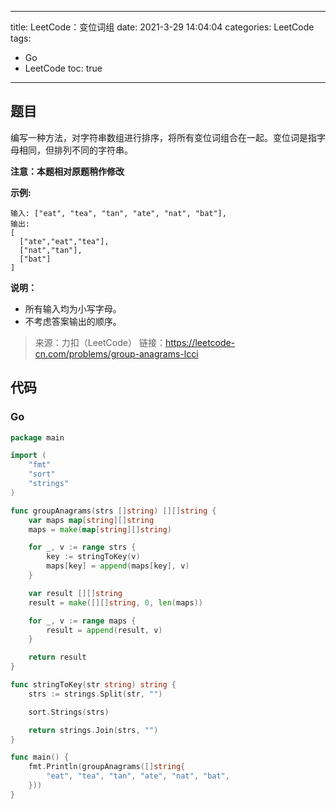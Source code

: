 ----
title: LeetCode：变位词组
date: 2021-3-29 14:04:04
categories: LeetCode
tags: 
- Go
- LeetCode
toc: true
----

## 题目

编写一种方法，对字符串数组进行排序，将所有变位词组合在一起。变位词是指字母相同，但排列不同的字符串。

**注意：本题相对原题稍作修改**

**示例:**

```
输入: ["eat", "tea", "tan", "ate", "nat", "bat"],
输出:
[
  ["ate","eat","tea"],
  ["nat","tan"],
  ["bat"]
]
```

<!-- more -->

**说明：**

- 所有输入均为小写字母。
- 不考虑答案输出的顺序。

> 来源：力扣（LeetCode）
> 链接：https://leetcode-cn.com/problems/group-anagrams-lcci


## 代码

### Go

```go
package main

import (
	"fmt"
	"sort"
	"strings"
)

func groupAnagrams(strs []string) [][]string {
	var maps map[string][]string
	maps = make(map[string][]string)

	for _, v := range strs {
		key := stringToKey(v)
		maps[key] = append(maps[key], v)
	}

	var result [][]string
	result = make([][]string, 0, len(maps))

	for _, v := range maps {
		result = append(result, v)
	}

	return result
}

func stringToKey(str string) string {
	strs := strings.Split(str, "")

	sort.Strings(strs)

	return strings.Join(strs, "")
}

func main() {
	fmt.Println(groupAnagrams([]string{
		"eat", "tea", "tan", "ate", "nat", "bat",
	}))
}
```
